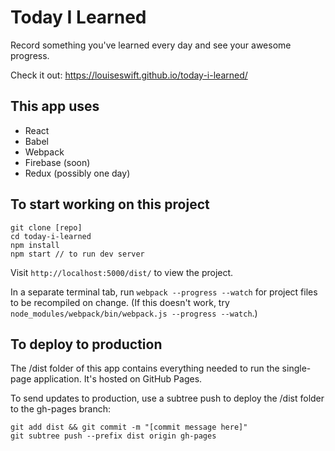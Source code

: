 # Today I Learned

Record something you've learned every day and see your awesome progress.

Check it out: https://louiseswift.github.io/today-i-learned/

## This app uses

* React
* Babel
* Webpack
* Firebase (soon)
* Redux (possibly one day)

## To start working on this project

```
git clone [repo]
cd today-i-learned
npm install
npm start // to run dev server
```

Visit `http://localhost:5000/dist/` to view the project.

In a separate terminal tab, run `webpack --progress --watch` for project files to be recompiled on change. (If this doesn't work, try `node_modules/webpack/bin/webpack.js --progress --watch`.)

## To deploy to production

The /dist folder of this app contains everything needed to run the single-page application. It's hosted on GitHub Pages.

To send updates to production, use a subtree push to deploy the /dist folder to the gh-pages branch:

```
git add dist && git commit -m "[commit message here]"
git subtree push --prefix dist origin gh-pages
```